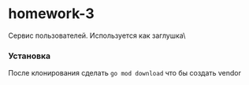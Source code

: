 # homework-3
Сервис пользователей. Используется как заглушка\

### Установка
После клонирования сделать 
```go mod download``` что бы создать vendor